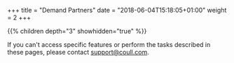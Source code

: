 +++
title = "Demand Partners"
date = "2018-06-04T15:18:05+01:00"
weight = 2
+++

{{% children depth="3" showhidden="true" %}}

If you can't access specific features or perform the tasks described in these pages, please contact [support@coull.com](mailto:support@coull.com).
